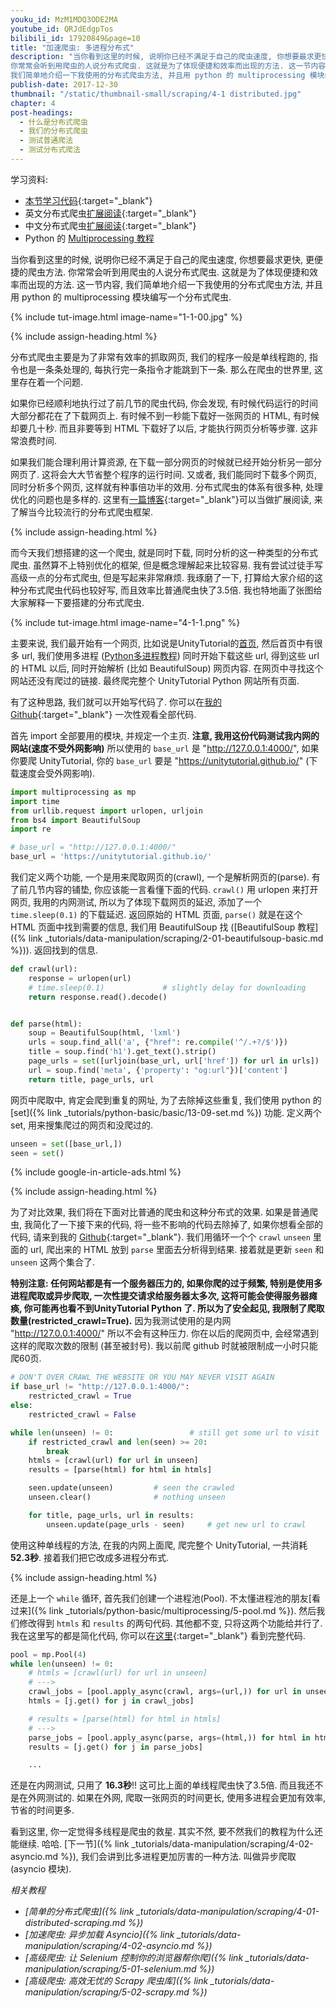```yaml
---
youku_id: MzM1MDQ3ODE2MA
youtube_id: QRJdEdgpTos
bilibili_id: 17920849&page=10
title: "加速爬虫: 多进程分布式"
description: "当你看到这里的时候, 说明你已经不满足于自己的爬虫速度, 你想要最求更快, 更便捷的爬虫方法.
你常常会听到用爬虫的人说分布式爬虫. 这就是为了体现便捷和效率而出现的方法. 这一节内容,
我们简单地介绍一下我使用的分布式爬虫方法, 并且用 python 的 multiprocessing 模块编写一个分布式爬虫."
publish-date: 2017-12-30
thumbnail: "/static/thumbnail-small/scraping/4-1 distributed.jpg"
chapter: 4
post-headings:
  - 什么是分布式爬虫
  - 我们的分布式爬虫
  - 测试普通爬法
  - 测试分布式爬法
---
```


学习资料:
  * [本节学习代码](https://github.com/unitytutorial/easy-scraping-tutorial/blob/master/notebook/4-1-distributed-scraping.ipynb){:target="_blank"}
  * 英文分布式爬虫[扩展阅读](https://blog.scrapinghub.com/2015/08/05/distributed-frontera-web-crawling-at-large-scale/){:target="_blank"}
  * 中文分布式爬虫[扩展阅读](http://bittiger.blogspot.com.au/2016/02/blog-post_3.html){:target="_blank"}
  * Python 的 [Multiprocessing 教程](/tutorials/python-basic/multiprocessing/)

当你看到这里的时候, 说明你已经不满足于自己的爬虫速度, 你想要最求更快, 更便捷的爬虫方法.
你常常会听到用爬虫的人说分布式爬虫. 这就是为了体现便捷和效率而出现的方法. 这一节内容,
我们简单地介绍一下我使用的分布式爬虫方法, 并且用 python 的 multiprocessing 模块编写一个分布式爬虫.

{% include tut-image.html image-name="1-1-00.jpg" %}




{% include assign-heading.html %}

分布式爬虫主要是为了非常有效率的抓取网页, 我们的程序一般是单线程跑的, 指令也是一条条处理的,
每执行完一条指令才能跳到下一条. 那么在爬虫的世界里, 这里存在着一个问题.

如果你已经顺利地执行过了前几节的爬虫代码, 你会发现, 有时候代码运行的时间大部分都花在了下载网页上.
有时候不到一秒能下载好一张网页的 HTML, 有时候却要几十秒. 而且非要等到 HTML 下载好了以后, 才能执行网页分析等步骤.
这非常浪费时间.

如果我们能合理利用计算资源, 在下载一部分网页的时候就已经开始分析另一部分网页了. 这将会大大节省整个程序的运行时间.
又或者, 我们能同时下载多个网页, 同时分析多个网页, 这样就有种事倍功半的效用.
分布式爬虫的体系有很多种, 处理优化的问题也是多样的. 这里有[一篇博客](http://bittiger.blogspot.com.au/2016/02/blog-post_3.html){:target="_blank"}可以当做扩展阅读,
来了解当今比较流行的分布式爬虫框架.





{% include assign-heading.html %}

而今天我们想搭建的这一个爬虫, 就是同时下载, 同时分析的这一种类型的分布式爬虫. 虽然算不上特别优化的框架, 但是概念理解起来比较容易.
我有尝试过徒手写高级一点的分布式爬虫, 但是写起来非常麻烦. 我琢磨了一下, 打算给大家介绍的这种分布式爬虫代码也较好写,
而且效率比普通爬虫快了3.5倍. 我也特地画了张图给大家解释一下要搭建的分布式爬虫.

{% include tut-image.html image-name="4-1-1.png" %}

主要来说, 我们最开始有一个网页, 比如说是UnityTutorial的[首页](/), 然后首页中有很多 url, 我们使用多进程 ([Python多进程教程](/tutorials/python-basic/multiprocessing/))
同时开始下载这些 url, 得到这些 url 的 HTML 以后, 同时开始解析 (比如 BeautifulSoup) 网页内容. 在网页中寻找这个网站还没有爬过的链接.
最终爬完整个 UnityTutorial Python 网站所有页面.

有了这种思路, 我们就可以开始写代码了. 你可以在[我的 Github](https://github.com/unitytutorial/easy-scraping-tutorial/blob/master/notebook/4-1-distributed-scraping.ipynb){:target="_blank"}
一次性观看全部代码.

首先 import 全部要用的模块, 并规定一个主页. **注意, 我用这份代码测试我内网的网站(速度不受外网影响)**
所以使用的 `base_url` 是 "http://127.0.0.1:4000/", 如果你要爬 UnityTutorial, 你的 `base_url`
要是 "https://unitytutorial.github.io/" (下载速度会受外网影响).

```python
import multiprocessing as mp
import time
from urllib.request import urlopen, urljoin
from bs4 import BeautifulSoup
import re

# base_url = "http://127.0.0.1:4000/"
base_url = 'https://unitytutorial.github.io/'
```

我们定义两个功能, 一个是用来爬取网页的(crawl), 一个是解析网页的(parse). 有了前几节内容的铺垫,
你应该能一言看懂下面的代码. `crawl()` 用 urlopen 来打开网页, 我用的内网测试, 所以为了体现下载网页的延迟,
添加了一个 `time.sleep(0.1)` 的下载延迟. 返回原始的 HTML 页面, `parse()` 就是在这个 HTML 页面中找到需要的信息,
我们用 BeautifulSoup 找 ([BeautifulSoup 教程]({% link _tutorials/data-manipulation/scraping/2-01-beautifulsoup-basic.md %})).
返回找到的信息.

```python
def crawl(url):
    response = urlopen(url)
    # time.sleep(0.1)             # slightly delay for downloading
    return response.read().decode()


def parse(html):
    soup = BeautifulSoup(html, 'lxml')
    urls = soup.find_all('a', {"href": re.compile('^/.+?/$')})
    title = soup.find('h1').get_text().strip()
    page_urls = set([urljoin(base_url, url['href']) for url in urls])   # 去重
    url = soup.find('meta', {'property': "og:url"})['content']
    return title, page_urls, url
```

网页中爬取中, 肯定会爬到重复的网址, 为了去除掉这些重复, 我们使用 python 的 [set]({% link _tutorials/python-basic/basic/13-09-set.md %}) 功能.
定义两个 set, 用来搜集爬过的网页和没爬过的.

```python
unseen = set([base_url,])
seen = set()
```


{% include google-in-article-ads.html %}







{% include assign-heading.html %}

为了对比效果, 我们将在下面对比普通的爬虫和这种分布式的效果. 如果是普通爬虫,
我简化了一下接下来的代码, 将一些不影响的代码去除掉了, 如果你想看全部的代码, 请来到我的 [Github](https://github.com/unitytutorial/easy-scraping-tutorial/blob/master/notebook/4-1-distributed-scraping.ipynb){:target="_blank"}.
我们用循环一个个 `crawl` `unseen` 里面的 url, 爬出来的 HTML 放到 `parse` 里面去分析得到结果.
接着就是更新 `seen` 和 `unseen` 这两个集合了.

**特别注意: 任何网站都是有一个服务器压力的, 如果你爬的过于频繁, 特别是使用多进程爬取或异步爬取, 一次性提交请求给服务器太多次,
这将可能会使得服务器瘫痪, 你可能再也看不到UnityTutorial Python 了. 所以为了安全起见, 我限制了爬取数量(restricted_crawl=True).** 因为我测试使用的是内网 "http://127.0.0.1:4000/" 所以不会有这种压力.
你在以后的爬网页中, 会经常遇到这样的爬取次数的限制 (甚至被封号). 我以前爬 github 时就被限制成一小时只能爬60页.

```python
# DON'T OVER CRAWL THE WEBSITE OR YOU MAY NEVER VISIT AGAIN
if base_url != "http://127.0.0.1:4000/":
    restricted_crawl = True
else:
    restricted_crawl = False

while len(unseen) != 0:                 # still get some url to visit
    if restricted_crawl and len(seen) >= 20:
        break
    htmls = [crawl(url) for url in unseen]
    results = [parse(html) for html in htmls]

    seen.update(unseen)         # seen the crawled
    unseen.clear()              # nothing unseen

    for title, page_urls, url in results:
        unseen.update(page_urls - seen)     # get new url to crawl
```

使用这种单线程的方法, 在我的内网上面爬, 爬完整个 UnityTutorial, 一共消耗 **52.3秒**.
接着我们把它改成多进程分布式.


{% include assign-heading.html %}

还是上一个 `while` 循环, 首先我们创建一个进程池(Pool). 不太懂进程池的朋友[看过来]({% link _tutorials/python-basic/multiprocessing/5-pool.md %}).
然后我们修改得到 `htmls` 和 `results` 的两句代码. 其他都不变, 只将这两个功能给并行了.
我在这里写的都是简化代码, 你可以在[这里](https://github.com/unitytutorial/easy-scraping-tutorial/blob/master/notebook/4-1-distributed-scraping.ipynb){:target="_blank"}
看到完整代码.

```python
pool = mp.Pool(4)
while len(unseen) != 0:
    # htmls = [crawl(url) for url in unseen]
    # --->
    crawl_jobs = [pool.apply_async(crawl, args=(url,)) for url in unseen]
    htmls = [j.get() for j in crawl_jobs]

    # results = [parse(html) for html in htmls]
    # --->
    parse_jobs = [pool.apply_async(parse, args=(html,)) for html in htmls]
    results = [j.get() for j in parse_jobs]

    ...
```

还是在内网测试, 只用了 **16.3秒**!! 这可比上面的单线程爬虫快了3.5倍. 而且我还不是在外网测试的.
如果在外网, 爬取一张网页的时间更长, 使用多进程会更加有效率, 节省的时间更多.

看到这里, 你一定觉得多线程是爬虫的救星. 其实不然, 要不然我们的教程为什么还能继续. 哈哈.
[下一节]({% link _tutorials/data-manipulation/scraping/4-02-asyncio.md %}),
我们会讲到比多进程更加厉害的一种方法. 叫做异步爬取 (asyncio 模块).





*相关教程*

* *[简单的分布式爬虫]({% link _tutorials/data-manipulation/scraping/4-01-distributed-scraping.md %})*
* *[加速爬虫: 异步加载 Asyncio]({% link _tutorials/data-manipulation/scraping/4-02-asyncio.md %})*
* *[高级爬虫: 让 Selenium 控制你的浏览器帮你爬]({% link _tutorials/data-manipulation/scraping/5-01-selenium.md %})*
* *[高级爬虫: 高效无忧的 Scrapy 爬虫库]({% link _tutorials/data-manipulation/scraping/5-02-scrapy.md %})*
